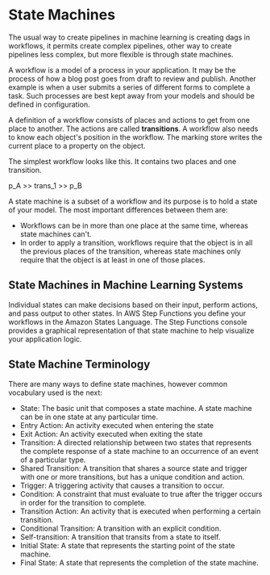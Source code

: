 # State Machines

The usual way to create pipelines in machine learning is creating dags in workflows, it permits create complex pipelines, other way to create pipelines less complex, but more flexible is through state machines.

A workflow is a model of a process in your application. It may be the process of how a blog post goes from draft to review and publish. Another example is when a user submits a series of different forms to complete a task. Such processes are best kept away from your models and should be defined in configuration.

A definition of a workflow consists of places and actions to get from one place to another. The actions are called **transitions**. A workflow also needs to know each object's position in the workflow. The marking store writes the current place to a property on the object.

The simplest workflow looks like this. It contains two places and one transition.

p_A >> trans_1 >> p_B

A state machine is a subset of a workflow and its purpose is to hold a state of your model. The most important differences between them are:

- Workflows can be in more than one place at the same time, whereas state machines can't.
- In order to apply a transition, workflows require that the object is in all the previous places of the transition, whereas state machines only require that the object is at least in one of those places.


## State Machines in Machine Learning Systems

Individual states can make decisions based on their input, perform actions, and pass output to other states. In AWS Step Functions you define your workflows in the Amazon States Language. The Step Functions console provides a graphical representation of that state machine to help visualize your application logic.



## State Machine Terminology

There are many ways to define state machines, however common vocabulary used is the next:

- State: The basic unit that composes a state machine. A state machine can be in one state at any particular time.
- Entry Action: An activity executed when entering the state
- Exit Action: An activity executed when exiting the state
- Transition: A directed relationship between two states that represents the complete response of a state machine to an occurrence of an event of a particular type.
- Shared Transition: A transition that shares a source state and trigger with one or more transitions, but has a unique condition and action.
- Trigger: A triggering activity that causes a transition to occur.
- Condition: A constraint that must evaluate to true after the trigger occurs in order for the transition to complete.
- Transition Action: An activity that is executed when performing a certain transition.
- Conditional Transition: A transition with an explicit condition.
- Self-transition: A transition that transits from a state to itself.
- Initial State: A state that represents the starting point of the state machine.
- Final State: A state that represents the completion of the state machine.